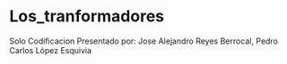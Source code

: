 # Los_tranformadores
Solo Codificacion
Presentado por: Jose Alejandro Reyes Berrocal, Pedro Carlos López Esquivia
